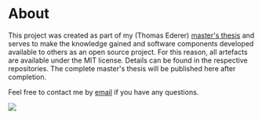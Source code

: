 ---
---

# About 

This project was created as part of my (Thomas Ederer) [master's thesis](https://fhburgenland.contentdm.oclc.org/digital/collection/p15425dc/id/184272) and serves to make the knowledge gained and software components developed available to others as an open source project. For this reason, all artefacts are available under the MIT license. Details can be found in the respective repositories. The complete master's thesis will be published here after completion. 

Feel free to contact me by [email](mailto:thomas@orchideenvermehrung.at) if you have any questions.

<img src="/images/logo_white_on_bluegreen.svg" class="figure-img img-fluid">